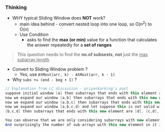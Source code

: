 ### Thinking
- WHY typical Sliding Window does **NOT** work?
  - main idea behind - convert nested loop into one loop, so O(n<sup>2</sup>) to O(n)
  - Use Condition
    - asks to find the **max (or min)** value for a function that calculates the answer repeatedly for a **set of ranges**
> This question needs to find the **no.of subsests**, **not** just the <u>max subarray length</u>

- Convert to Sliding Window problem ?
  - Yes, use `AtMost(arr, k) - AtMost(arr, k - 1)`
- Why `subs += (end - beg + 1)` ? 
```java
// Explanation from LC discussion - priyankarking's post
suppose initial window [a] then subarrays that ends with this element are [a]--> 1
now we expand our window [a,b] then subarrays that ends with this new element are [b], [a,b] -->2
now we expand our window [a,b,c] then subarrays that ends with this new element are [c], [b, c], [a,b,c] -->3
now we expand our window [a,b,c,d] and let suppose this is not valid window so we compress window from left side to make it valid window
[b,c,d] then subarrays that ends with this new element are [d], [c,d], [b,c,d] -->3

You can observe that we are only considering subarrays with new element in it which auto. eliminate the counting of duplicate subarrays that we already considered previously.
And surprisingly the number of sub-arrays with this new element in it is equal to the length of current window.
```